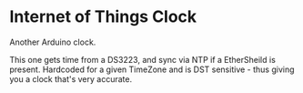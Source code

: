 Internet of Things Clock
========================

Another Arduino clock.

This one gets time from a DS3223, and sync via NTP if a EtherSheild is present.  Hardcoded for a given TimeZone and is DST sensitive - thus giving you a clock that's very accurate.
